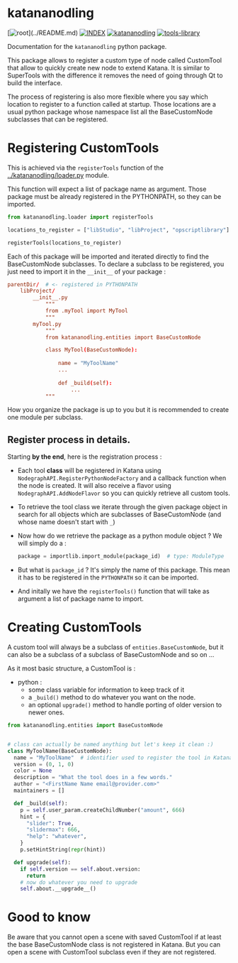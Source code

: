 # katananodling

[![root](https://img.shields.io/badge/back_to_root-536362?)](../README.md)
[![INDEX](https://img.shields.io/badge/index-536362?labelColor=blue)](INDEX.md)
[![katananodling](https://img.shields.io/badge/katananodling-fcb434)](katananodling.md)
[![tools-library](https://img.shields.io/badge/tools--library-536362)](tools-library.md)

Documentation for the `katananodling` python package.

This package allows to register a custom type of node called CustomTool that
allow to quickly create new node to extend Katana. It is similar to SuperTools
with the difference it removes the need of going through Qt to build the interface.

The process of registering is also more flexible where you say which location
to register to a function called at startup. 
Those locations are a usual python package whose namespace list all the
BaseCustomNode subclasses that can be registered.

# Registering CustomTools

This is achieved via the `registerTools` function of the 
[../katananodling/loader.py](../katananodling/loader.py) module.

This function will expect a list of package name as argument. Those package
must be already registered in the PYTHONPATH, so they can be imported.

```python
from katananodling.loader import registerTools

locations_to_register = ["libStudio", "libProject", "opscriptlibrary"]

registerTools(locations_to_register)
```

Each of this package will be imported and iterated directly to find the 
BaseCustomNode subclasses. To declare a subclass to be registered, you just
need to import it in the `__init__` of your package :

```toml
parentDir/  # <- registered in PYTHONPATH
    libProject/
        __init__.py
            """
            from .myTool import MyTool
            """
        myTool.py
            """
            from katananodling.entities import BaseCustomNode

            class MyTool(BaseCustomNode):
            
                name = "MyToolName"
                ...
                
                def _build(self):
                    ...
            """
```

How you organize the package is up to you but it is recommended to create one
module per subclass.


## Register process in details.

Starting **by the end**, here is the registration process :

- Each tool **class** will be registered in Katana using `NodegraphAPI.RegisterPythonNodeFactory` 
and a callback function when the node is created.
It will also receive a flavor using `NodegraphAPI.AddNodeFlavor` so you can 
quickly retrieve all custom tools.

- To retrieve the tool class we iterate through the given package object in
search for all objects which are subclasses of BaseCustomNode (and whose name
doesn't start with `_`)

- Now how do we retrieve the package as a python module object ? We will simply
do a :
  ```python
  package = importlib.import_module(package_id)  # type: ModuleType
  ```

- But what is `package_id` ? It's simply the name of this package. This mean
it has to be registered in the `PYTHONPATH` so it can be imported.

- And initally we have the `registerTools()` function that will take as argument
a list of package name to import.


# Creating CustomTools

A custom tool will always be a subclass of `entities.BaseCustomNode`, but
it can also be a subclass of a subclass of BaseCustomNode and so on ...

As it most basic structure, a CustomTool is :

- python :
  - some class variable for information to keep track of it
  - a `_build()` method to do whatever you want on the node.
  - an optional `upgrade()` method to handle porting of older version to newer ones.

```python
from katananodling.entities import BaseCustomNode


# class can actually be named anything but let's keep it clean :)
class MyToolName(BaseCustomNode):
  name = "MyToolName"  # identifier used to register the tool in Katana !
  version = (0, 1, 0)
  color = None
  description = "What the tool does in a few words."
  author = "<FirstName Name email@provider.com>"
  maintainers = []

  def _build(self):
    p = self.user_param.createChildNumber("amount", 666)
    hint = {
      "slider": True,
      "slidermax": 666,
      "help": "whatever",
    }
    p.setHintString(repr(hint))

  def upgrade(self):
    if self.version == self.about.version:
      return
    # now do whatever you need to upgrade
    self.about.__upgrade__()

```


# Good to know

Be aware that you cannot open a scene with saved CustomTool if at least the base
BaseCustomNode class is not registered in Katana. But you can open a scene
with CustomTool subclass even if they are not registered.